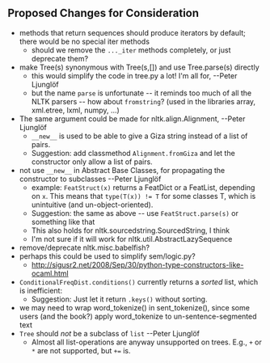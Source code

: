 ## Proposed Changes for Consideration

* methods that return sequences should produce iterators by default; there would be no special iter methods
  * should we remove the `..._iter` methods completely, or just deprecate them?
* make Tree(s) synonymous with Tree(s,[]) and use Tree.parse(s) directly
  * this would simplify the code in tree.py a lot! I'm all for, --Peter Ljunglöf
  * but the name `parse` is unfortunate -- it reminds too much of all the NLTK parsers -- how about `fromstring`? (used in the libraries array, xml.etree, lxml, numpy, ...)
* The same argument could be made for nltk.align.Alignment, --Peter Ljunglöf
  * `__new__` is used to be able to give a Giza string instead of a list of pairs. 
  * Suggestion: add classmethod `Alignment.fromGiza` and let the constructor only
    allow a list of pairs.
* not use `__new__` in Abstract Base Classes, for propagating the constructor to subclasses --Peter Ljunglöf
  * example: `FeatStruct(x)` returns a FeatDict or a FeatList, depending on `x`. 
    This means that `type(T(x)) != T` for some classes T, which is unintuitive (and un-object-oriented).
  * Suggestion: the same as above -- use `FeatStruct.parse(s)` or something like that
  * This also holds for nltk.sourcedstring.SourcedString, I think
  * I'm not sure if it will work for nltk.util.AbstractLazySequence
* remove/deprecate nltk.misc.babelfish?
* perhaps this could be used to simplify sem/logic.py?
  * http://sigusr2.net/2008/Sep/30/python-type-constructors-like-ocaml.html
* `ConditionalFreqDist.conditions()` currently returns a *sorted* list, which is inefficient:
  * Suggestion: Just let it return `.keys()` without sorting.
* we may need to wrap word_tokenize() in sent_tokenize(), since some users (and the book?) apply word_tokenize to un-sentence-segmented text
* `Tree` should *not* be a subclass of `list` --Peter Ljunglöf
  * Almost all list-operations are anyway unsupported on trees. E.g., `+` or `*` are not supported, but `+=` is.
